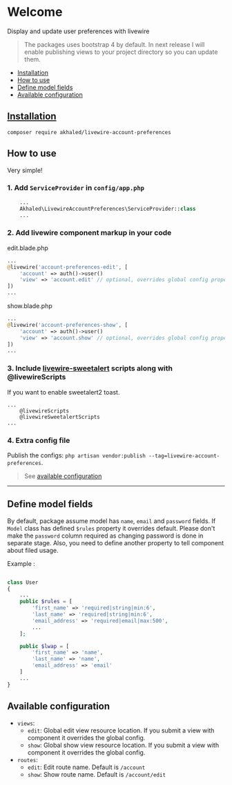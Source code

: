# Welcome <!-- omit in toc -->

Display and update user preferences with livewire

> The packages uses bootstrap 4 by default. In next release I will enable publishing views to your project directory so you can update them.

- [Installation](#installation)
- [How to use](#how-to-use)
- [Define model fields](#define-model-fields)
- [Available configuration](#available-configuration)

## [Installation](https://packagist.org/packages/akhaled/livewire-account-preferences)

`composer require akhaled/livewire-account-preferences`

## How to use

Very simple!

### 1. Add `ServiceProvider` in `config/app.php` <!-- omit in toc -->

```php
    ...
    Akhaled\LivewireAccountPreferences\ServiceProvider::class
    ...
```

### 2. Add livewire component markup in your code <!-- omit in toc -->

edit.blade.php

```php
...
@livewire('account-preferences-edit', [
    'account' => auth()->user()
    'view' => 'account.edit' // optional, overrides global config property
])
...
```

show.blade.php

```php
...
@livewire('account-preferences-show', [
    'account' => auth()->user()
    'view' => 'account.show' // optional, overrides global config property
])
...
```

### 3. Include [livewire-sweetalert](https://github.com/akhled/livewire-sweetalert) scripts along with @livewireScripts <!-- omit in toc -->

If you want to enable sweetalert2 toast.

```blade
...
    @livewireScripts
    @livewireSweetalertScripts
...
```

### 4. Extra config file <!-- omit in toc -->

Publish the configs: `php artisan vendor:publish --tag=livewire-account-preferences`.
> See [available configuration](#available-configuration)

---

## Define model fields

By default, package assume model has `name`, `email` and `password` fields. If `Model` class has defined `$rules` property it overrides default. Please don't make the `password` column required as changing password is done in separate stage.
Also, you need to define another property to tell component about filed usage.

Example :

```php

class User
{
    ...
    public $rules = [
        'first_name' => 'required|string|min:6',
        'last_name' => 'required|string|min:6',
        'email_address' => 'required|email|max:500',
        ...
    ];

    public $lwap = [
        'first_name' => 'name',
        'last_name' => 'name',
        'email_address' => 'email'
    ]
    ...
}
```

## Available configuration

- `views`:
  - `edit`: Global edit view resource location. If you submit a view with component it overrides the global config.
  - `show`: Global show view resource location. If you submit a view with component it overrides the global config.
- `routes`:
  - `edit`: Edit route name. Default is `/account`
  - `show`: Show route name. Default is `/account/edit`
